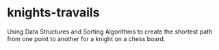 # knights-travails
Using Data Structures and Sorting Algorithms to create the shortest path from one point to another for a knight on a chess board.
